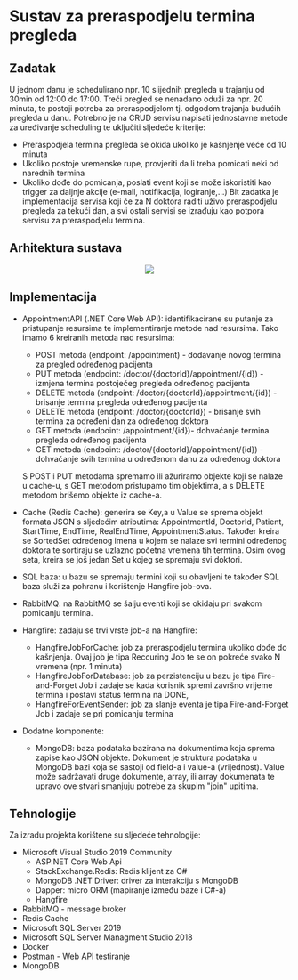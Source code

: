 # Sustav za preraspodjelu termina pregleda

## Zadatak

U jednom danu je schedulirano npr. 10 slijednih pregleda u trajanju od 30min od 12:00 do 17:00. Treći pregled se nenadano oduži za npr. 20 minuta, te postoji potreba za preraspodjelom tj. odgodom trajanja budućih pregleda u danu. Potrebno je na CRUD servisu napisati jednostavne metode za uređivanje scheduling te uključiti sljedeće kriterije:
 - Preraspodjela termina pregleda se okida ukoliko je kašnjenje veće od 10 minuta
 - Ukoliko postoje vremenske rupe, provjeriti da li treba pomicati neki od narednih termina
 - Ukoliko dođe do pomicanja, poslati event koji se može iskoristiti kao trigger za daljnje akcije (e-mail, notifikacija, logiranje,...)
Bit zadatka je implementacija servisa koji će za N doktora raditi uživo preraspodjelu pregleda za tekući dan, a svi ostali servisi se izrađuju kao potpora servisu za preraspodjelu termina.

## Arhitektura sustava

<p align="center">
  <img src="https://user-images.githubusercontent.com/18721181/96591857-01fcf600-12e8-11eb-8719-daaa6558b595.png">
</p>

## Implementacija

* AppointmentAPI (.NET Core Web API): identifikacirane su putanje za pristupanje resursima te implementiranje metode nad resursima. Tako imamo 6 kreiranih metoda nad resursima: 
  - POST metoda (endpoint: /appointment) - dodavanje novog termina za pregled određenog pacijenta
  - PUT metoda (endpoint: /doctor/{doctorId}/appointment/{id}) - izmjena termina postojećeg pregleda određenog pacijenta
  - DELETE metoda (endpoint: /doctor/{doctorId}/appointment/{id}) - brisanje termina pregleda određenog pacijenta
  - DELETE metoda (endpoint: /doctor/{doctorId}) - brisanje svih termina za određeni dan za određenog doktora
  - GET metoda (endpoint: /appointment/{id})- dohvaćanje termina pregleda određenog pacijenta
  - GET metoda (endpoint: /doctor/{doctorId}/appointment/{id}) - dohvaćanje svih termina u određenom danu za određenog doktora
  
  S POST i PUT metodama spremamo ili ažuriramo objekte koji se nalaze u cache-u, s GET metodom pristupamo tim objektima, a s DELETE metodom brišemo objekte iz cache-a.

* Cache (Redis Cache): generira se Key,a u Value se sprema objekt formata JSON s sljedećim atributima: AppointmentId, DoctorId, Patient, StartTime, EndTime, RealEndTime, AppointmentStatus. Također kreira se SortedSet određenog imena u kojem se nalaze svi termini određenog doktora te sortiraju se uzlazno početna vremena tih termina. Osim ovog seta, kreira se još jedan Set u kojeg se spremaju svi doktori.

* SQL baza: u bazu se spremaju termini koji su obavljeni te također SQL baza služi za pohranu i korištenje Hangfire job-ova.

* RabbitMQ: na RabbitMQ se šalju eventi koji se okidaju pri svakom pomicanju termina.

* Hangfire: zadaju se trvi vrste job-a na Hangfire: 
   - HangfireJobForCache: job za preraspodjelu termina ukoliko dođe do kašnjenja. Ovaj job je tipa Reccuring Job te se on pokreće svako N vremena (npr. 1 minuta) 
   - HangfireJobForDatabase: job za perzistenciju u bazu je tipa Fire-and-Forget Job i zadaje se kada korisnik spremi završno vrijeme termina i postavi status termina na DONE,
   - HangfireForEventSender: job za slanje eventa je tipa Fire-and-Forget Job i zadaje se pri pomicanju termina
 
 * Dodatne komponente:
   - MongoDB: baza podataka bazirana na dokumentima koja sprema zapise kao JSON objekte. Dokument je struktura podataka u MongoDB bazi koja se sastoji od field-a i value-a (vrijednost). Value može sadržavati druge dokumente, array, ili array dokumenata te upravo ove stvari smanjuju potrebe za skupim "join" upitima.
 
## Tehnologije

Za izradu projekta korištene su sljedeće tehnologije:
  * Microsoft Visual Studio 2019 Community
      - ASP.NET Core Web Api
      - StackExchange.Redis: Redis klijent za C#
      - MongoDB .NET Driver: driver za interakciju s MongoDB
      - Dapper: micro ORM (mapiranje između baze i C#-a)
      - Hangfire
  * RabbitMQ - message broker
  * Redis Cache
  * Microsoft SQL Server 2019
  * Microsoft SQL Server Managment Studio 2018
  * Docker 
  * Postman - Web API testiranje
  * MongoDB





